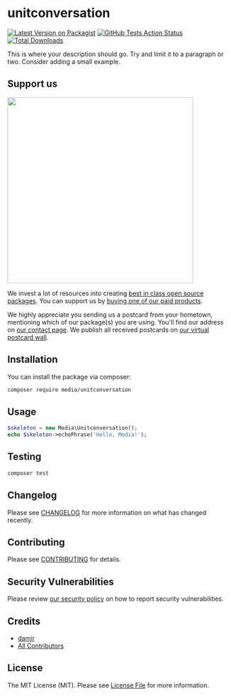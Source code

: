 # unitconversation

[![Latest Version on Packagist](https://img.shields.io/packagist/v/media/unitconversation.svg?style=flat-square)](https://packagist.org/packages/media/unitconversation)
[![GitHub Tests Action Status](https://img.shields.io/github/workflow/status/media/unitconversation/Tests?label=tests)](https://github.com/media/unitconversation/actions?query=workflow%3ATests+branch%3Amaster)
[![Total Downloads](https://img.shields.io/packagist/dt/media/unitconversation.svg?style=flat-square)](https://packagist.org/packages/media/unitconversation)


This is where your description should go. Try and limit it to a paragraph or two. Consider adding a small example.

## Support us

[<img src="https://github-ads.s3.eu-central-1.amazonaws.com/package-skeleton-php.jpg?t=1" width="419px" />](https://spatie.be/github-ad-click/package-skeleton-php)

We invest a lot of resources into creating [best in class open source packages](https://spatie.be/open-source). You can support us by [buying one of our paid products](https://spatie.be/open-source/support-us).

We highly appreciate you sending us a postcard from your hometown, mentioning which of our package(s) you are using. You'll find our address on [our contact page](https://spatie.be/about-us). We publish all received postcards on [our virtual postcard wall](https://spatie.be/open-source/postcards).

## Installation

You can install the package via composer:

```bash
composer require media/unitconversation
```

## Usage

```php
$skeleton = new Media\Unitconversation();
echo $skeleton->echoPhrase('Hello, Media!');
```

## Testing

```bash
composer test
```

## Changelog

Please see [CHANGELOG](CHANGELOG.md) for more information on what has changed recently.

## Contributing

Please see [CONTRIBUTING](.github/CONTRIBUTING.md) for details.

## Security Vulnerabilities

Please review [our security policy](../../security/policy) on how to report security vulnerabilities.

## Credits

- [damir](https://github.com/damir)
- [All Contributors](../../contributors)

## License

The MIT License (MIT). Please see [License File](LICENSE.md) for more information.

